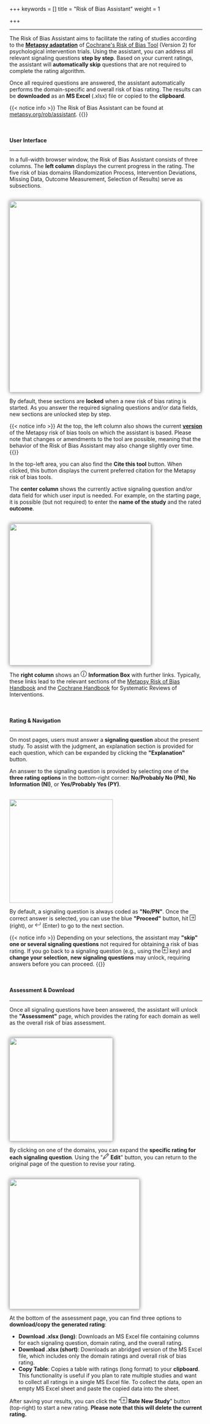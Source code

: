 +++
keywords = []
title = "Risk of Bias Assistant"
weight = 1

+++
***

The Risk of Bias Assistant aims to facilitate the rating of studies according to the [**Metapsy adaptation**](/rob/) of [Cochrane's Risk of Bias Tool](https://methods.cochrane.org/bias/resources/rob-2-revised-cochrane-risk-bias-tool-randomized-trials) (Version 2) for psychological intervention trials. Using the assistant, you can address all relevant signaling questions **step by step**. Based on your current ratings, the assistant will **automatically skip** questions that are not required to complete the rating algorithm.

Once all required questions are answered, the assistant automatically performs the domain-specific and overall risk of bias rating. The results can be **downloaded** as an **MS Excel** (.xlsx) file or copied to the **clipboard**.

{{< notice info >}}
The Risk of Bias Assistant can be found at [metapsy.org/rob/assistant](https://www.metapsy.org/rob/assistant/).
{{</notice>}}

<br>

#### User Interface
---

In a full-width browser window, the Risk of Bias Assistant consists of three columns. The **left column** displays the current progress in the rating. The five risk of bias domains (Randomization Process, Intervention Deviations, Missing Data, Outcome Measurement, Selection of Results) serve as subsections.

<br>
<img src="/uploads/rob-assistant.webp" width="500" style="box-shadow: 0px 0px 10px gray; pointer-events: none;">
<br>

By default, these sections are **locked** when a new risk of bias rating is started. As you answer the required signaling questions and/or data fields, new sections are unlocked step by step.

{{< notice info >}}
At the top, the left column also shows the current [**version**](/rob/#versioning) of the Metapsy risk of bias tools on which the assistant is based. Please note that changes or amendments to the tool are possible, meaning that the behavior of the Risk of Bias Assistant may also change slightly over time.
{{</notice>}}

In the top-left area, you can also find the **Cite this tool** button. When clicked, this button displays the current preferred citation for the Metapsy risk of bias tools.

The **center column** shows the currently active signaling question and/or data field for which user input is needed. For example, on the starting page, it is possible (but not required) to enter the **name of the study** and the rated **outcome**.

<br>
<img src="/uploads/rob-assistant-study.webp" width="370" style="box-shadow: 0px 0px 10px gray; pointer-events: none;">
<br>

The **right column** shows an <svg xmlns="http://www.w3.org/2000/svg" width="16" height="16" fill="currentColor" class="bi bi-info-circle mb-0" viewBox="0 0 16 16">
  <path d="M8 15A7 7 0 1 1 8 1a7 7 0 0 1 0 14m0 1A8 8 0 1 0 8 0a8 8 0 0 0 0 16"/>
  <path d="m8.93 6.588-2.29.287-.082.38.45.083c.294.07.352.176.288.469l-.738 3.468c-.194.897.105 1.319.808 1.319.545 0 1.178-.252 1.465-.598l.088-.416c-.2.176-.492.246-.686.246-.275 0-.375-.193-.304-.533zM9 4.5a1 1 0 1 1-2 0 1 1 0 0 1 2 0"/>
</svg> **Information Box** with further links. Typically, these links lead to the relevant sections of the [Metapsy Risk of Bias Handbook](https://www.metapsy.org/rob/handbook/) and the [Cochrane Handbook](https://training.cochrane.org/handbook/current) for Systematic Reviews of Interventions.


<br>

#### Rating & Navigation
---

On most pages, users must answer a **signaling question** about the present study. To assist with the judgment, an explanation section is provided for each question, which can be expanded by clicking the **"Explanation"** button.

An answer to the signaling question is provided by selecting one of the **three rating options** in the bottom-right corner: **No/Probably No (PN)**, **No Information (NI)**, or **Yes/Probably Yes (PY)**.

<br>
<img src="/uploads/rating.png" width="270" style="pointer-events: none;" class="user-select-none">
<br>

By default, a signaling question is always coded as **"No/PN"**. Once the correct answer is selected, you can use the blue **"Proceed"** button, hit <svg xmlns="http://www.w3.org/2000/svg" width="15" height="15" fill="currentColor" class="bi bi-arrow-right-square mb-0" viewBox="0 0 16 16">
  <path fill-rule="evenodd" d="M15 2a1 1 0 0 0-1-1H2a1 1 0 0 0-1 1v12a1 1 0 0 0 1 1h12a1 1 0 0 0 1-1zM0 2a2 2 0 0 1 2-2h12a2 2 0 0 1 2 2v12a2 2 0 0 1-2 2H2a2 2 0 0 1-2-2zm4.5 5.5a.5.5 0 0 0 0 1h5.793l-2.147 2.146a.5.5 0 0 0 .708.708l3-3a.5.5 0 0 0 0-.708l-3-3a.5.5 0 1 0-.708.708L10.293 7.5z"></path>
</svg> (right), or <svg xmlns="http://www.w3.org/2000/svg" width="16" height="16" fill="currentColor" class="bi bi-arrow-return-left mb-0" viewBox="0 0 16 16">
  <path fill-rule="evenodd" d="M14.5 1.5a.5.5 0 0 1 .5.5v4.8a2.5 2.5 0 0 1-2.5 2.5H2.707l3.347 3.346a.5.5 0 0 1-.708.708l-4.2-4.2a.5.5 0 0 1 0-.708l4-4a.5.5 0 1 1 .708.708L2.707 8.3H12.5A1.5 1.5 0 0 0 14 6.8V2a.5.5 0 0 1 .5-.5"/>
</svg> (Enter) to go to the next section.

{{< notice info >}}
Depending on your selections, the assistant may **"skip" one or several signaling questions** not required for obtaining a risk of bias rating. If you go back to a signaling question (e.g., using the <svg xmlns="http://www.w3.org/2000/svg" width="15" height="15" fill="currentColor" class="bi bi-arrow-left-square mb-0" viewBox="0 0 16 16">
  <path fill-rule="evenodd" d="M15 2a1 1 0 0 0-1-1H2a1 1 0 0 0-1 1v12a1 1 0 0 0 1 1h12a1 1 0 0 0 1-1zM0 2a2 2 0 0 1 2-2h12a2 2 0 0 1 2 2v12a2 2 0 0 1-2 2H2a2 2 0 0 1-2-2zm11.5 5.5a.5.5 0 0 1 0 1H5.707l2.147 2.146a.5.5 0 0 1-.708.708l-3-3a.5.5 0 0 1 0-.708l3-3a.5.5 0 1 1 .708.708L5.707 7.5z"></path>
</svg> key) and **change your selection**, **new signaling questions** may unlock, requiring answers before you can proceed.
{{</notice>}}

<br>

#### Assessment & Download
---

Once all signaling questions have been answered, the assistant will unlock the **"Assessment"** page, which provides the rating for each domain as well as the overall risk of bias assessment.

<br>
<img src="/uploads/rob-assessment.webp" width="270" style="box-shadow: 0px 0px 10px gray; pointer-events: none;" class="user-select-none">
<br>

By clicking on one of the domains, you can expand the **specific rating for each signaling question**. Using the "<svg xmlns="http://www.w3.org/2000/svg" width="16" height="16" fill="currentColor" class="bi bi-pencil mb-0" viewBox="0 0 16 16">
  <path d="M12.146.146a.5.5 0 0 1 .708 0l3 3a.5.5 0 0 1 0 .708l-10 10a.5.5 0 0 1-.168.11l-5 2a.5.5 0 0 1-.65-.65l2-5a.5.5 0 0 1 .11-.168zM11.207 2.5 13.5 4.793 14.793 3.5 12.5 1.207zm1.586 3L10.5 3.207 4 9.707V10h.5a.5.5 0 0 1 .5.5v.5h.5a.5.5 0 0 1 .5.5v.5h.293zm-9.761 5.175-.106.106-1.528 3.821 3.821-1.528.106-.106A.5.5 0 0 1 5 12.5V12h-.5a.5.5 0 0 1-.5-.5V11h-.5a.5.5 0 0 1-.468-.325"/>
</svg> **Edit**" button, you can return to the original page of the question to revise your rating.

<br>
<img src="/uploads/rob-assessment-2.webp" width="340" style="box-shadow: 0px 0px 10px gray; pointer-events: none;" class="user-select-none">
<br>

At the bottom of the assessment page, you can find three options to **download/copy the generated rating**:

- **Download .xlsx (long)**: Downloads an MS Excel file containing columns for each signaling question, domain rating, and the overall rating.
- **Download .xlsx (short)**: Downloads an abridged version of the MS Excel file, which includes only the domain ratings and overall risk of bias rating.
- **Copy Table**: Copies a table with ratings (long format) to your **clipboard**. This functionality is useful if you plan to rate multiple studies and want to collect all ratings in a single MS Excel file. To collect the data, open an empty MS Excel sheet and paste the copied data into the sheet.

After saving your results, you can click the "**<svg xmlns="http://www.w3.org/2000/svg" width="16" height="16" fill="currentColor" class="bi bi-plus-square mb-0" viewBox="0 0 16 16">
  <path d="M14 1a1 1 0 0 1 1 1v12a1 1 0 0 1-1 1H2a1 1 0 0 1-1-1V2a1 1 0 0 1 1-1zM2 0a2 2 0 0 0-2 2v12a2 2 0 0 0 2 2h12a2 2 0 0 0 2-2V2a2 2 0 0 0-2-2z"/>
  <path d="M8 4a.5.5 0 0 1 .5.5v3h3a.5.5 0 0 1 0 1h-3v3a.5.5 0 0 1-1 0v-3h-3a.5.5 0 0 1 0-1h3v-3A.5.5 0 0 1 8 4"/>
</svg> Rate New Study**" button (top-right) to start a new rating. **Please note that this will delete the current rating.**

<br></br>
